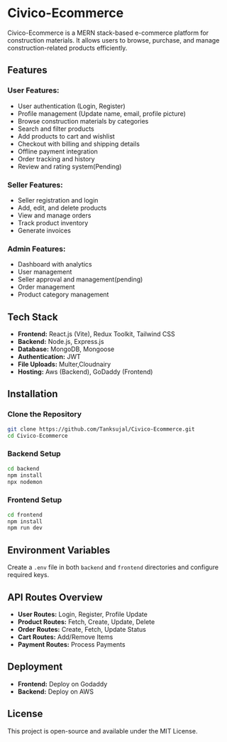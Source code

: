# Civico-Ecommerce

Civico-Ecommerce is a MERN stack-based e-commerce platform for construction materials. It allows users to browse, purchase, and manage construction-related products efficiently.

## Features

### User Features:
- User authentication (Login, Register)
- Profile management (Update name, email, profile picture)
- Browse construction materials by categories
- Search and filter products
- Add products to cart and wishlist
- Checkout with billing and shipping details
- Offline payment integration
- Order tracking and history
- Review and rating system(Pending)

### Seller Features:
- Seller registration and login
- Add, edit, and delete products
- View and manage orders
- Track product inventory
- Generate invoices

### Admin Features:
- Dashboard with analytics
- User management
- Seller approval and management(pending)
- Order management
- Product category management

## Tech Stack
- **Frontend:** React.js (Vite), Redux Toolkit, Tailwind CSS
- **Backend:** Node.js, Express.js
- **Database:** MongoDB, Mongoose
- **Authentication:** JWT
- **File Uploads:** Multer,Cloudnairy
- **Hosting:** Aws (Backend), GoDaddy (Frontend)

## Installation

### Clone the Repository
```sh
git clone https://github.com/Tanksujal/Civico-Ecommerce.git
cd Civico-Ecommerce
```

### Backend Setup
```sh
cd backend
npm install
npx nodemon
```

### Frontend Setup
```sh
cd frontend
npm install
npm run dev
```

## Environment Variables
Create a `.env` file in both `backend` and `frontend` directories and configure required keys.

## API Routes Overview
- **User Routes:** Login, Register, Profile Update
- **Product Routes:** Fetch, Create, Update, Delete
- **Order Routes:** Create, Fetch, Update Status
- **Cart Routes:** Add/Remove Items
- **Payment Routes:** Process Payments

## Deployment
- **Frontend:** Deploy on Godaddy
- **Backend:** Deploy on AWS


## License
This project is open-source and available under the MIT License.

